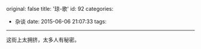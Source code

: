 original: false
title: '琼-歌'
id: 92
categories:
  - 杂谈
date: 2015-06-06 21:07:33
tags:
---

这街上太拥挤，太多人有秘密。
